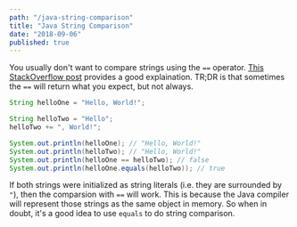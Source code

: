 ```yaml
---
path: "/java-string-comparison"
title: "Java String Comparison"
date: "2018-09-06"
published: true
---
```


You usually don't want to compare strings using the `==` operator. [This
StackOverflow
post](https://stackoverflow.com/questions/767372/string-equals-versus/767379#767379)
provides a good explaination. TR;DR is that sometimes the `==` will return what
you expect, but not always.

```java
String helloOne = "Hello, World!";

String helloTwo = "Hello";
helloTwo += ", World!";

System.out.println(helloOne); // "Hello, World!"
System.out.println(helloTwo); // "Hello, World!"
System.out.println(helloOne == helloTwo); // false
System.out.println(helloOne.equals(helloTwo)); // true
```

If both strings were initialized as string literals (i.e. they are surrounded
by `"`), then the comparsion with `==` will work. This is because the Java
compiler will represent those strings as the same object in memory. So when in
doubt, it's a good idea to use `equals` to do string comparison.

